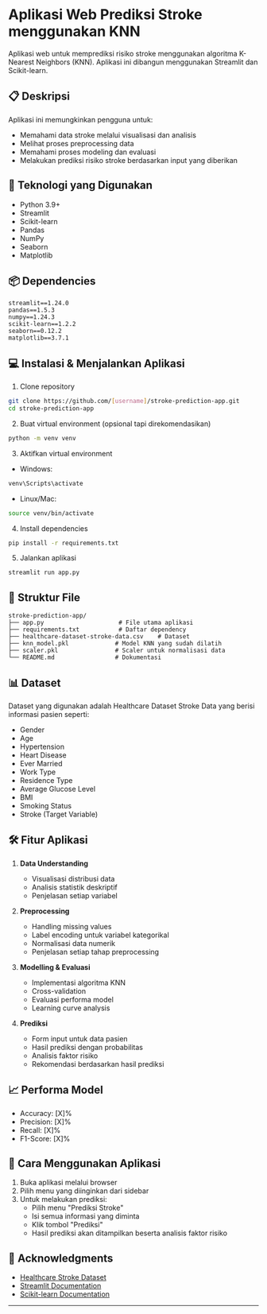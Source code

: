 # Aplikasi Web Prediksi Stroke menggunakan KNN

Aplikasi web untuk memprediksi risiko stroke menggunakan algoritma K-Nearest Neighbors (KNN). Aplikasi ini dibangun menggunakan Streamlit dan Scikit-learn.

## 📋 Deskripsi

Aplikasi ini memungkinkan pengguna untuk:

-   Memahami data stroke melalui visualisasi dan analisis
-   Melihat proses preprocessing data
-   Memahami proses modeling dan evaluasi
-   Melakukan prediksi risiko stroke berdasarkan input yang diberikan

## 🔧 Teknologi yang Digunakan

-   Python 3.9+
-   Streamlit
-   Scikit-learn
-   Pandas
-   NumPy
-   Seaborn
-   Matplotlib

## 📦 Dependencies

```
streamlit==1.24.0
pandas==1.5.3
numpy==1.24.3
scikit-learn==1.2.2
seaborn==0.12.2
matplotlib==3.7.1
```

## 💻 Instalasi & Menjalankan Aplikasi

1. Clone repository

```bash
git clone https://github.com/[username]/stroke-prediction-app.git
cd stroke-prediction-app
```

2. Buat virtual environment (opsional tapi direkomendasikan)

```bash
python -m venv venv
```

3. Aktifkan virtual environment

-   Windows:

```bash
venv\Scripts\activate
```

-   Linux/Mac:

```bash
source venv/bin/activate
```

4. Install dependencies

```bash
pip install -r requirements.txt
```

5. Jalankan aplikasi

```bash
streamlit run app.py
```

## 📁 Struktur File

```
stroke-prediction-app/
├── app.py                     # File utama aplikasi
├── requirements.txt           # Daftar dependency
├── healthcare-dataset-stroke-data.csv    # Dataset
├── knn_model.pkl             # Model KNN yang sudah dilatih
├── scaler.pkl                # Scaler untuk normalisasi data
└── README.md                 # Dokumentasi
```

## 📊 Dataset

Dataset yang digunakan adalah Healthcare Dataset Stroke Data yang berisi informasi pasien seperti:

-   Gender
-   Age
-   Hypertension
-   Heart Disease
-   Ever Married
-   Work Type
-   Residence Type
-   Average Glucose Level
-   BMI
-   Smoking Status
-   Stroke (Target Variable)

## 🛠️ Fitur Aplikasi

1. **Data Understanding**

    - Visualisasi distribusi data
    - Analisis statistik deskriptif
    - Penjelasan setiap variabel

2. **Preprocessing**

    - Handling missing values
    - Label encoding untuk variabel kategorikal
    - Normalisasi data numerik
    - Penjelasan setiap tahap preprocessing

3. **Modelling & Evaluasi**

    - Implementasi algoritma KNN
    - Cross-validation
    - Evaluasi performa model
    - Learning curve analysis

4. **Prediksi**
    - Form input untuk data pasien
    - Hasil prediksi dengan probabilitas
    - Analisis faktor risiko
    - Rekomendasi berdasarkan hasil prediksi

## 📈 Performa Model

-   Accuracy: [X]%
-   Precision: [X]%
-   Recall: [X]%
-   F1-Score: [X]%

## 🚀 Cara Menggunakan Aplikasi

1. Buka aplikasi melalui browser
2. Pilih menu yang diinginkan dari sidebar
3. Untuk melakukan prediksi:
    - Pilih menu "Prediksi Stroke"
    - Isi semua informasi yang diminta
    - Klik tombol "Prediksi"
    - Hasil prediksi akan ditampilkan beserta analisis faktor risiko

## 🙏 Acknowledgments

-   [Healthcare Stroke Dataset](https://www.kaggle.com/fedesoriano/stroke-prediction-dataset)
-   [Streamlit Documentation](https://docs.streamlit.io/)
-   [Scikit-learn Documentation](https://scikit-learn.org/stable/)

---
